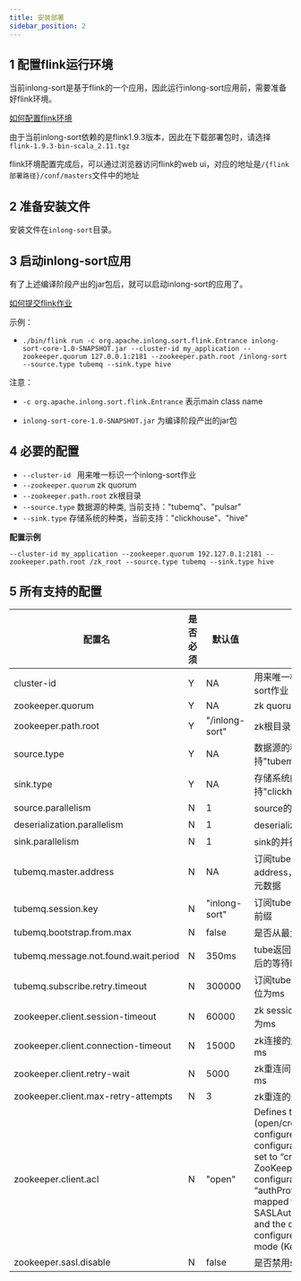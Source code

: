 ```yaml
---
title: 安装部署
sidebar_position: 2
---
```


##  1 配置flink运行环境
当前inlong-sort是基于flink的一个应用，因此运行inlong-sort应用前，需要准备好flink环境。

[如何配置flink环境](https://ci.apache.org/projects/flink/flink-docs-release-1.9/ops/deployment/cluster_setup.html "how to set up flink environment")

由于当前inlong-sort依赖的是flink1.9.3版本，因此在下载部署包时，请选择`flink-1.9.3-bin-scala_2.11.tgz`

flink环境配置完成后，可以通过浏览器访问flink的web ui，对应的地址是`/{flink部署路径}/conf/masters`文件中的地址

## 2 准备安装文件
安装文件在`inlong-sort`目录。

## 3 启动inlong-sort应用
有了上述编译阶段产出的jar包后，就可以启动inlong-sort的应用了。

[如何提交flink作业](https://ci.apache.org/projects/flink/flink-docs-release-1.9/ops/deployment/yarn_setup.html#submit-job-to-flink "如何提交flink作业")

示例：

- `./bin/flink run -c org.apache.inlong.sort.flink.Entrance inlong-sort-core-1.0-SNAPSHOT.jar --cluster-id my_application --zookeeper.quorum 127.0.0.1:2181 --zookeeper.path.root /inlong-sort --source.type tubemq --sink.type hive`

注意：

- `-c org.apache.inlong.sort.flink.Entrance` 表示main class name

- `inlong-sort-core-1.0-SNAPSHOT.jar` 为编译阶段产出的jar包

## 4 必要的配置
- `--cluster-id ` 用来唯一标识一个inlong-sort作业
- `--zookeeper.quorum` zk quorum
- `--zookeeper.path.root` zk根目录
- `--source.type` 数据源的种类, 当前支持："tubemq"、"pulsar"
- `--sink.type` 存储系统的种类，当前支持："clickhouse"、"hive"

**配置示例**

`--cluster-id my_application --zookeeper.quorum 192.127.0.1:2181 --zookeeper.path.root /zk_root --source.type tubemq --sink.type hive`

## 5 所有支持的配置
|  配置名 | 是否必须  | 默认值  |描述   |
| ------------ | ------------ | ------------ | ------------ |
|cluster-id   | Y | NA  |  用来唯一标识一个inlong-sort作业 |
|zookeeper.quorum   | Y  | NA  | zk quorum  |
|zookeeper.path.root   | Y  | "/inlong-sort"  |  zk根目录  |
|source.type   | Y | NA | 数据源的种类, 当前支持"tubemq"和"pulsar"  |
|sink.type   | Y  | NA  | 存储系统的种类，当前支持"clickhouse" 和 "hive" |
|source.parallelism   | N  | 1  | source的并行度  |
|deserialization.parallelism | N | 1 | deserialization的并行度  |
|sink.parallelism   | N  | 1  | sink的并行度 |
|tubemq.master.address | N  | NA  | 订阅tube的master address，优先级低于zk上的元数据  |
|tubemq.session.key | N |"inlong-sort" | 订阅tube使用的session key前缀 |
|tubemq.bootstrap.from.max | N | false | 是否从最大位置开始消费tube |
|tubemq.message.not.found.wait.period | N | 350ms | tube返回message not found后的等待时间 |
|tubemq.subscribe.retry.timeout | N | 300000 | 订阅tube的重试超时时间，单位为ms |
|zookeeper.client.session-timeout | N | 60000 | zk session的超时时间，单位为ms |
|zookeeper.client.connection-timeout | N | 15000 | zk连接的超时时间，单位为ms |
|zookeeper.client.retry-wait | N | 5000 | zk重连间的等待时间，单位为ms |
|zookeeper.client.max-retry-attempts | N | 3 | zk重连的最大重试次数 |
|zookeeper.client.acl | N | "open" | Defines the ACL (open/creator) to be configured on ZK node. The configuration value can be set to “creator” if the ZooKeeper server configuration has the “authProvider” property mapped to use SASLAuthenticationProvider and the cluster is configured to run in secure mode (Kerberos) |
|zookeeper.sasl.disable | N | false | 是否禁用sasl |